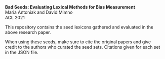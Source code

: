 **Bad Seeds: Evaluating Lexical Methods for Bias Measurement**  
Maria Antoniak and David Mimno  
ACL 2021

This repository contains the seed lexicons gathered and evaluated in the above research paper.

When using these seeds, make sure to cite the original papers and give credit to the authors who curated the seed sets. Citations given for each set in the JSON file.
